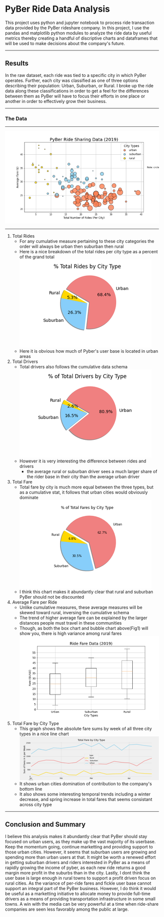 # PyBer Ride Data Analysis

This project uses python and jupyter notebook to process ride transaction data provided by the PyBer rideshare company. In this project, I use the pandas and matplotlib python modules to analyze the ride data by useful metrics thereby creating a handful of discriptive charts and dataframes that will be used to make decisions about the company's future.

---

## Results

In the raw dataset, each ride was tied to a specific city in which PyBer operates. Further, each city was classified as one of three options describing their population: Urban, Suburban, or Rural. I broke up the ride data along these classifications in order to get a feel for the differences between them as PyBer will have to focus their efforts in one place or another in order to effectively grow their business.

---

### The Data

---

![ride data bubble chart](Analysis/Fig1.png)

---

1. Total Rides
    - For any cumulative measure pertaining to these city categories the order will always be urban then suburban then rural
    - Here is a nice breakdown of the total rides per city type as a percent of the grand total
    ![% total rides](Analysis/Fig6.png)
    - Here it is obvious how much of Pyber's user base is located in urban areas
2. Total Drivers
    - Total drivers also follows the cumulative data schema
    ![% total drivers](Analysis/Fig7.png)
    - However it is very interesting the difference between rides and drivers
        - the average rural or suburban driver sees a much larger share of the rider base in their city than the average urban driver
3. Total Fare
    - Total fare by city is much more equal between the three types, but as a cumulative stat, it follows that urban cities would obviously dominate
    ![% total fare](Analysis/Fig5.png)
    - I think this chart makes it abundantly clear that rural and suburban PyBer should not be discounted
4. Average Fare per Ride
    - Unlike cumulative measures, these average measures will be skewed toward rural, inversing the cumulative schema
    - The trend of higher average fare can be explained by the larger distances people must travel in these communities
    - Though, as both the box chart and bubble chart above(Fig1) will show you, there is high variance among rural fares
    ![avg fare/driver](Analysis/Fig3.png)
5. Total Fare by City Type
    - This graph shows the absolute fare sums by week of all three city types in a nice line chart
    ![fare sums by week line chart](Analysis/Fig8.png)
    - It shows urban cities domination of contribution to the company's bottom line
    - It also shows some interesting temporal trends including a winter decrease, and spring increase in total fares that seems consistant across city type

---

## Conclusion and Summary

I believe this analysis makes it abundantly clear that PyBer should stay focused on urban users, as they make up the vast majority of its userbase. Keep the momentum going, continue marketting and providing support to those urban cities. However, it seems that suburban users are growing and spending more than urban users at that. It might be worth a renewed effort in getting suburban drivers and riders interested in PyBer as a means of rapidly growing the income of pyber, as each new ride returns a good margin more profit in the suburbs than in the city. Lastly, I dont think the user base is large enough in rural towns to support a profit driven focus on rural cities. As the variance of per-ride fares and fickle user base cannot support an integral part of the PyBer business. However, I do think it would be useful as a marketting initiative to allocate money to provide full-time drivers as a means of providing transportation infrastructure in some small towns. A win with the media can be very powerful at a time when ride-share companies are seen less favorably among the public at large.